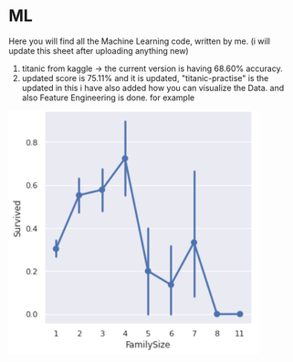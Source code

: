 # ML

Here you will find all the Machine Learning code, written by me. (i will update this sheet after uploading anything new)  
1. titanic from kaggle -> the current version is having 68.60% accuracy.
2. updated score is 75.11% and it is updated, "titanic-practise" is the updated in this i have also added how you can visualize the Data. and also Feature Engineering is done. for example 




![](Images/Capture.PNG)
